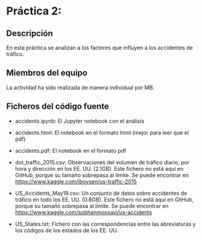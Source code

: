 <h1>Práctica 2:</h1>
<h2>Descripción</h2>
En esta práctica se analizan a los factores que influyen a los accidentes de tráfico.

<h2>Miembros del equipo</h2>
La actividad ha sido realizada de manera individual por MB.

<h2>Ficheros del código fuente</h2>

* accidents.ipynb: El Jupyter notebook con el análisis

* accidents.html: El notebook en el formato html (mejor para leer que el pdf)

* accidents.pdf: El notebook en el formato pdf

* dot_traffic_2015.csv: Observaciones del volumen de tráfico diario, por hora y dirección en los EE. UU. (2.1GB). Este fichero no está aquí en GitHub, porque su tamaño sobrepasa al límite. Se puede encontrar en https://www.kaggle.com/jboysen/us-traffic-2015

* US_Accidents_May19.csv: Un conjunto de datos sobre accidentes de tráfico en todo los EE. UU. (0.8GB). Este fichero no está aquí en GitHub, porque su tamaño sobrepasa al límite. Se puede encontrar en https://www.kaggle.com/sobhanmoosavi/us-accidents

* US_States.txt: Fichero con las correspondencias entre las abreviaturas y los códigos de los estados de los EE. UU.




